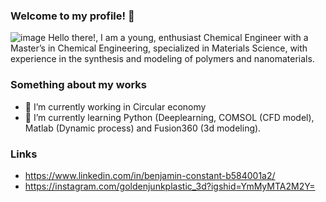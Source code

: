 ### Welcome to my profile! 👋
![image](https://user-images.githubusercontent.com/81775847/169853872-0cd5f782-64ce-4c6b-b3b2-48bdc3b5134f.png)
Hello there!, I am a young, enthusiast Chemical Engineer with a Master’s in Chemical Engineering, specialized in Materials Science, with experience in the synthesis and modeling of polymers and nanomaterials.

### Something about my works

- 🔭 I’m currently working in Circular economy
- 🌱 I’m currently learning Python (Deeplearning, COMSOL (CFD model), Matlab (Dynamic process) and Fusion360 (3d modeling).

### Links

- https://www.linkedin.com/in/benjamin-constant-b584001a2/
- https://instagram.com/goldenjunkplastic_3d?igshid=YmMyMTA2M2Y=
<!--
**BenConstant/BenConstant** is a ✨ _special_ ✨ repository because its `README.md` (this file) appears on your GitHub profile.

Here are some ideas to get you started:


- 👯 I’m looking to collaborate on ...
- 🤔 I’m looking for help with ...
- 💬 Ask me about ...
- 📫 How to reach me: ...
- 😄 Pronouns: ...
- ⚡ Fun fact: ...
-->
